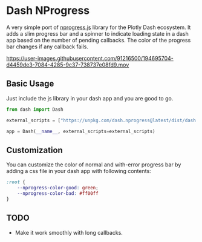 Dash NProgress
=========

A very simple port of [nprogress.js](https://github.com/rstacruz/nprogress) library for the Plotly Dash ecosystem.
It adds a slim progress bar and a spinner to indicate loading state in a dash app based on the number of pending callbacks. The color of the progress bar changes if any callback fails.

https://user-images.githubusercontent.com/91216500/194695704-d4459de3-7084-4285-9c37-738737e08fd9.mov

Basic Usage
------------

Just include the js library in your dash app and you are good to go.

```python
from dash import Dash

external_scripts = ["https://unpkg.com/dash.nprogress@latest/dist/dash.nprogress.js"]

app = Dash(__name__, external_scripts=external_scripts)
```

Customization
------------

You can customize the color of normal and with-error progress bar by adding a css file in your dash app with following contents:

```css
:root {
    --nprogress-color-good: green;
    --nprogress-color-bad: #ff00ff
}
```

TODO
------------

* Make it work smoothly with long callbacks.
